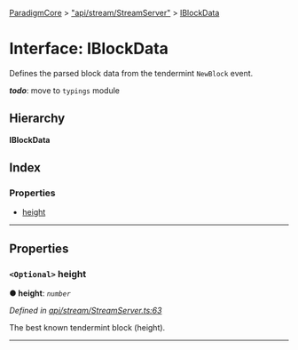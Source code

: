 [ParadigmCore](../README.md) > ["api/stream/StreamServer"](../modules/_api_stream_streamserver_.md) > [IBlockData](../interfaces/_api_stream_streamserver_.iblockdata.md)

# Interface: IBlockData

Defines the parsed block data from the tendermint `NewBlock` event.

*__todo__*: move to `typings` module

## Hierarchy

**IBlockData**

## Index

### Properties

* [height](_api_stream_streamserver_.iblockdata.md#height)

---

## Properties

<a id="height"></a>

### `<Optional>` height

**● height**: *`number`*

*Defined in [api/stream/StreamServer.ts:63](https://github.com/paradigmfoundation/paradigmcore/blob/486e89a/src/api/stream/StreamServer.ts#L63)*

The best known tendermint block (height).

___

